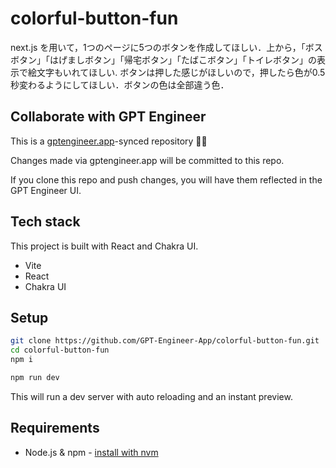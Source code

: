 # colorful-button-fun

next.js を用いて，1つのページに5つのボタンを作成してほしい．上から，「ボスボタン」「はげましボタン」「帰宅ボタン」「たばこボタン」「トイレボタン」の表示で絵文字もいれてほしい. ボタンは押した感じがほしいので，押したら色が0.5秒変わるようにしてほしい．ボタンの色は全部違う色．

## Collaborate with GPT Engineer

This is a [gptengineer.app](https://gptengineer.app)-synced repository 🌟🤖

Changes made via gptengineer.app will be committed to this repo.

If you clone this repo and push changes, you will have them reflected in the GPT Engineer UI.

## Tech stack

This project is built with React and Chakra UI.

- Vite
- React
- Chakra UI

## Setup

```sh
git clone https://github.com/GPT-Engineer-App/colorful-button-fun.git
cd colorful-button-fun
npm i
```

```sh
npm run dev
```

This will run a dev server with auto reloading and an instant preview.

## Requirements

- Node.js & npm - [install with nvm](https://github.com/nvm-sh/nvm#installing-and-updating)
